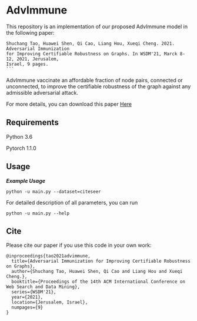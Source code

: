 
# AdvImmune
This repository is an implementation of our proposed AdvImmune model in the following paper:

```
Shuchang Tao, Huawei Shen, Qi Cao, Liang Hou, Xueqi Cheng. 2021. Adversarial Immunization
for Improving Certifiable Robustness on Graphs. In WSDM'21, Marck 8-12, 2021, Jerusalem, 
Israel, 9 pages.
​```
```

AdvImmune vaccinate an affordable fraction of node pairs, connected or unconnected, to improve the certifiable robustness of the graph against any admissible adversarial attack.

For more details, you can download this paper [Here](https://arxiv.org/abs/2007.09647)

## Requirements

Python 3.6

Pytorch 1.1.0

## Usage
***Example Usage***

`python -u main.py --dataset=citeseer `

For detailed description of all parameters, you can run

`python -u main.py --help`

## Cite
Please cite our paper if you use this code in your own work:
```
@inproceedings{tao2021advimmune,
  title={Adversarial Immunization for Improving Certifiable Robustness on Graphs},
  author={Shuchang Tao, Huawei Shen, Qi Cao and Liang Hou and Xueqi Cheng.},
  booktitle={Proceedings of the 14th ACM International Conference on Web Search and Data Mining},
  series={WSDM'21},
  year={2021},
  location={Jerusalem, Israel},
  numpages={9}
}
```